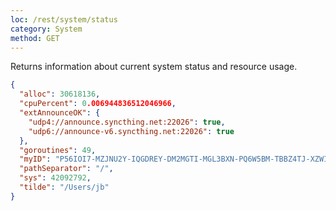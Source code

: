 ```yaml
---
loc: /rest/system/status
category: System
method: GET
---
```


Returns information about current system status and resource usage.

```json
{
  "alloc": 30618136,
  "cpuPercent": 0.006944836512046966,
  "extAnnounceOK": {
    "udp4://announce.syncthing.net:22026": true,
    "udp6://announce-v6.syncthing.net:22026": true
  },
  "goroutines": 49,
  "myID": "P56IOI7-MZJNU2Y-IQGDREY-DM2MGTI-MGL3BXN-PQ6W5BM-TBBZ4TJ-XZWICQ2",
  "pathSeparator": "/",
  "sys": 42092792,
  "tilde": "/Users/jb"
}
```

